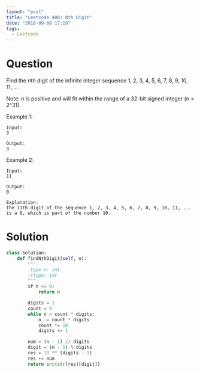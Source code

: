 ```yaml
---
layout: "post"
title: "Leetcode 400: Nth Digit"
date: "2018-09-08 17:19"
tags:
  - Leetcode
---
```


# Question
Find the nth digit of the infinite integer sequence 1, 2, 3, 4, 5, 6, 7, 8, 9, 10, 11, ...

Note:
n is positive and will fit within the range of a 32-bit signed integer (n < 2^31).

Example 1:
```
Input:
3

Output:
3
```

Example 2:
```
Input:
11

Output:
0

Explanation:
The 11th digit of the sequence 1, 2, 3, 4, 5, 6, 7, 8, 9, 10, 11, ... is a 0, which is part of the number 10.
```

# Solution
```python
class Solution:
    def findNthDigit(self, n):
        """
        :type n: int
        :rtype: int
        """
        if n <= 9:
            return n

        digits = 1
        count = 9
        while n > count * digits:
            n -= count * digits
            count *= 10
            digits += 1

        num = (n - 1) // digits
        digit = (n - 1) % digits
        res = 10 ** (digits - 1)
        res += num
        return int(str(res)[digit])

```
